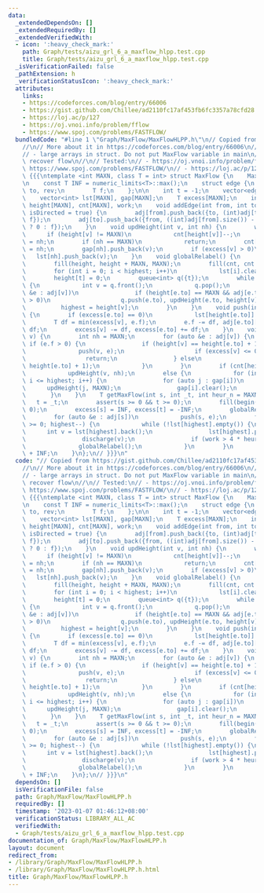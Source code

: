 ```yaml
---
data:
  _extendedDependsOn: []
  _extendedRequiredBy: []
  _extendedVerifiedWith:
  - icon: ':heavy_check_mark:'
    path: Graph/tests/aizu_grl_6_a_maxflow_hlpp.test.cpp
    title: Graph/tests/aizu_grl_6_a_maxflow_hlpp.test.cpp
  _isVerificationFailed: false
  _pathExtension: h
  _verificationStatusIcon: ':heavy_check_mark:'
  attributes:
    links:
    - https://codeforces.com/blog/entry/66006
    - https://gist.github.com/Chillee/ad2110fc17af453fb6fc3357a78cfd28
    - https://loj.ac/p/127
    - https://oj.vnoi.info/problem/fflow
    - https://www.spoj.com/problems/FASTFLOW/
  bundledCode: "#line 1 \"Graph/MaxFlow/MaxFlowHLPP.h\"\n// Copied from https://gist.github.com/Chillee/ad2110fc17af453fb6fc3357a78cfd28\n\
    //\n// More about it in https://codeforces.com/blog/entry/66006\n//\n// Notes:\n\
    // - large arrays in struct. Do not put MaxFlow variable in main\n// - cannot\
    \ recover flow\n//\n// Tested:\n// - https://oj.vnoi.info/problem/fflow\n// -\
    \ https://www.spoj.com/problems/FASTFLOW/\n// - https://loj.ac/p/127\n\n// MaxFlow\
    \ {{{\ntemplate <int MAXN, class T = int> struct MaxFlow {\n    MaxFlow() {}\n\
    \n    const T INF = numeric_limits<T>::max();\n    struct edge {\n        int\
    \ to, rev;\n        T f;\n    };\n\n    int t = -1;\n    vector<edge> adj[MAXN];\n\
    \    vector<int> lst[MAXN], gap[MAXN];\n    T excess[MAXN];\n    int highest,\
    \ height[MAXN], cnt[MAXN], work;\n    void addEdge(int from, int to, int f, bool\
    \ isDirected = true) {\n        adj[from].push_back({to, (int)adj[to].size(),\
    \ f});\n        adj[to].push_back({from, ((int)adj[from].size()) - 1, isDirected\
    \ ? 0 : f});\n    }\n    void updHeight(int v, int nh) {\n        work++;\n  \
    \      if (height[v] != MAXN)\n            cnt[height[v]]--;\n        height[v]\
    \ = nh;\n        if (nh == MAXN)\n            return;\n        cnt[nh]++, highest\
    \ = nh;\n        gap[nh].push_back(v);\n        if (excess[v] > 0)\n         \
    \   lst[nh].push_back(v);\n    }\n    void globalRelabel() {\n        work = 0;\n\
    \        fill(height, height + MAXN, MAXN);\n        fill(cnt, cnt + MAXN, 0);\n\
    \        for (int i = 0; i < highest; i++)\n            lst[i].clear(), gap[i].clear();\n\
    \        height[t] = 0;\n        queue<int> q({t});\n        while (!q.empty())\
    \ {\n            int v = q.front();\n            q.pop();\n            for (auto\
    \ &e : adj[v])\n                if (height[e.to] == MAXN && adj[e.to][e.rev].f\
    \ > 0)\n                    q.push(e.to), updHeight(e.to, height[v] + 1);\n  \
    \          highest = height[v];\n        }\n    }\n    void push(int v, edge &e)\
    \ {\n        if (excess[e.to] == 0)\n            lst[height[e.to]].push_back(e.to);\n\
    \        T df = min(excess[v], e.f);\n        e.f -= df, adj[e.to][e.rev].f +=\
    \ df;\n        excess[v] -= df, excess[e.to] += df;\n    }\n    void discharge(int\
    \ v) {\n        int nh = MAXN;\n        for (auto &e : adj[v]) {\n           \
    \ if (e.f > 0) {\n                if (height[v] == height[e.to] + 1) {\n     \
    \               push(v, e);\n                    if (excess[v] <= 0)\n       \
    \                 return;\n                } else\n                    nh = min(nh,\
    \ height[e.to] + 1);\n            }\n        }\n        if (cnt[height[v]] > 1)\n\
    \            updHeight(v, nh);\n        else {\n            for (int i = height[v];\
    \ i <= highest; i++) {\n                for (auto j : gap[i])\n              \
    \      updHeight(j, MAXN);\n                gap[i].clear();\n            }\n \
    \       }\n    }\n    T getMaxFlow(int s, int _t, int heur_n = MAXN) {\n     \
    \   t = _t;\n        assert(s >= 0 && t >= 0);\n        fill(begin(excess), end(excess),\
    \ 0);\n        excess[s] = INF, excess[t] = -INF;\n        globalRelabel();\n\
    \        for (auto &e : adj[s])\n            push(s, e);\n        for (; highest\
    \ >= 0; highest--) {\n            while (!lst[highest].empty()) {\n          \
    \      int v = lst[highest].back();\n                lst[highest].pop_back();\n\
    \                discharge(v);\n                if (work > 4 * heur_n)\n     \
    \               globalRelabel();\n            }\n        }\n        return excess[t]\
    \ + INF;\n    }\n};\n// }}}\n"
  code: "// Copied from https://gist.github.com/Chillee/ad2110fc17af453fb6fc3357a78cfd28\n\
    //\n// More about it in https://codeforces.com/blog/entry/66006\n//\n// Notes:\n\
    // - large arrays in struct. Do not put MaxFlow variable in main\n// - cannot\
    \ recover flow\n//\n// Tested:\n// - https://oj.vnoi.info/problem/fflow\n// -\
    \ https://www.spoj.com/problems/FASTFLOW/\n// - https://loj.ac/p/127\n\n// MaxFlow\
    \ {{{\ntemplate <int MAXN, class T = int> struct MaxFlow {\n    MaxFlow() {}\n\
    \n    const T INF = numeric_limits<T>::max();\n    struct edge {\n        int\
    \ to, rev;\n        T f;\n    };\n\n    int t = -1;\n    vector<edge> adj[MAXN];\n\
    \    vector<int> lst[MAXN], gap[MAXN];\n    T excess[MAXN];\n    int highest,\
    \ height[MAXN], cnt[MAXN], work;\n    void addEdge(int from, int to, int f, bool\
    \ isDirected = true) {\n        adj[from].push_back({to, (int)adj[to].size(),\
    \ f});\n        adj[to].push_back({from, ((int)adj[from].size()) - 1, isDirected\
    \ ? 0 : f});\n    }\n    void updHeight(int v, int nh) {\n        work++;\n  \
    \      if (height[v] != MAXN)\n            cnt[height[v]]--;\n        height[v]\
    \ = nh;\n        if (nh == MAXN)\n            return;\n        cnt[nh]++, highest\
    \ = nh;\n        gap[nh].push_back(v);\n        if (excess[v] > 0)\n         \
    \   lst[nh].push_back(v);\n    }\n    void globalRelabel() {\n        work = 0;\n\
    \        fill(height, height + MAXN, MAXN);\n        fill(cnt, cnt + MAXN, 0);\n\
    \        for (int i = 0; i < highest; i++)\n            lst[i].clear(), gap[i].clear();\n\
    \        height[t] = 0;\n        queue<int> q({t});\n        while (!q.empty())\
    \ {\n            int v = q.front();\n            q.pop();\n            for (auto\
    \ &e : adj[v])\n                if (height[e.to] == MAXN && adj[e.to][e.rev].f\
    \ > 0)\n                    q.push(e.to), updHeight(e.to, height[v] + 1);\n  \
    \          highest = height[v];\n        }\n    }\n    void push(int v, edge &e)\
    \ {\n        if (excess[e.to] == 0)\n            lst[height[e.to]].push_back(e.to);\n\
    \        T df = min(excess[v], e.f);\n        e.f -= df, adj[e.to][e.rev].f +=\
    \ df;\n        excess[v] -= df, excess[e.to] += df;\n    }\n    void discharge(int\
    \ v) {\n        int nh = MAXN;\n        for (auto &e : adj[v]) {\n           \
    \ if (e.f > 0) {\n                if (height[v] == height[e.to] + 1) {\n     \
    \               push(v, e);\n                    if (excess[v] <= 0)\n       \
    \                 return;\n                } else\n                    nh = min(nh,\
    \ height[e.to] + 1);\n            }\n        }\n        if (cnt[height[v]] > 1)\n\
    \            updHeight(v, nh);\n        else {\n            for (int i = height[v];\
    \ i <= highest; i++) {\n                for (auto j : gap[i])\n              \
    \      updHeight(j, MAXN);\n                gap[i].clear();\n            }\n \
    \       }\n    }\n    T getMaxFlow(int s, int _t, int heur_n = MAXN) {\n     \
    \   t = _t;\n        assert(s >= 0 && t >= 0);\n        fill(begin(excess), end(excess),\
    \ 0);\n        excess[s] = INF, excess[t] = -INF;\n        globalRelabel();\n\
    \        for (auto &e : adj[s])\n            push(s, e);\n        for (; highest\
    \ >= 0; highest--) {\n            while (!lst[highest].empty()) {\n          \
    \      int v = lst[highest].back();\n                lst[highest].pop_back();\n\
    \                discharge(v);\n                if (work > 4 * heur_n)\n     \
    \               globalRelabel();\n            }\n        }\n        return excess[t]\
    \ + INF;\n    }\n};\n// }}}\n"
  dependsOn: []
  isVerificationFile: false
  path: Graph/MaxFlow/MaxFlowHLPP.h
  requiredBy: []
  timestamp: '2023-01-07 01:46:12+08:00'
  verificationStatus: LIBRARY_ALL_AC
  verifiedWith:
  - Graph/tests/aizu_grl_6_a_maxflow_hlpp.test.cpp
documentation_of: Graph/MaxFlow/MaxFlowHLPP.h
layout: document
redirect_from:
- /library/Graph/MaxFlow/MaxFlowHLPP.h
- /library/Graph/MaxFlow/MaxFlowHLPP.h.html
title: Graph/MaxFlow/MaxFlowHLPP.h
---
```

